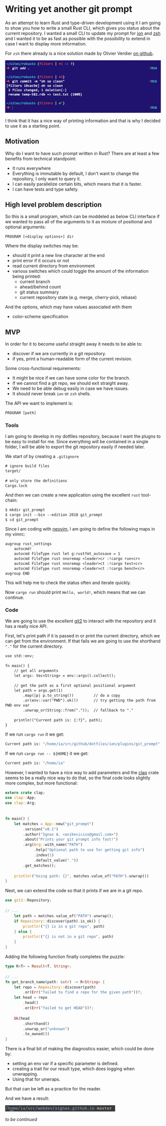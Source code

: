 # Writing yet another git prompt

As an attempt to learn Rust and type-driven development using it I am going
to show you how to write a small Rust CLI, which gives you status about the
current repository.  I wanted a small CLI to update my prompt for [ion][ion]
and [zsh][zsh] and I wanted it to be as fast as possible with the possibility
to extend in case I want to display more information.

For `zsh` there already is a nice solution made by Olivier Verdier [on github][od-prompt].

![zsh-git-prompt-example][od-prompt-img]

I think that it has a nice way of printing information and that is why I decided to use it as a starting point.

## Motivation

Why do I want to have such prompt written in Rust?  There are at least a few benefits from technical standpoint:
- It runs everywhere
- Everything is immutable by default, I don't want to change the repository, I only want to query it.
- I can easily parallelize certain bits, which means that it is faster.
- I can have tests and type safety.

## High level problem description

So this is a small program, which can be moddeled as below CLI interface if we wanted to pass all of the arguments to it as mixture of positional and optional arguments:
```
PROGRAM [<display options>] dir
```

Where the display switches may be:
- should it print a new line character at the end
- print error if it occurs or not
- read current directory from environment
- various switches which could toggle the amount of the information being printed:
    - current branch
    - ahead/behind count
    - git status summary
    - current repository state (e.g. merge, cherry-pick, rebase)

And the options, which may have values associated with them
- color-scheme specification

## MVP

In order for it to become useful straight away it needs to be able to:

* discover if we are currently in a git repository.
* if yes, print a human-readable form of the current revision.

Some cross-functional requirements:

* It might be nice if we can have some color for the branch.
* If we cannot find a git repo, we should exit straight away.
* We need to be able debug easily in case we have issues.
* It should never break `ion` or `zsh` shells.

The API we want to implement is:
```
PROGRAM [path]
```

### Tools

I am going to develop in my dotfiles repository, because I want the plugns to
be easy to install for me. Since everything will be contained in a single
folder, I will be able to export the git repository easily if needed later.

We start of by creating a `.gitignore`
```
# ignore build files
target/

# only store the definitions
Cargo.lock
```

And then we can create a new application using the excellent `rust` tool-chain:
```
$ mkdir git_prompt
$ cargo init --bin --edition 2018 git_prompt
$ cd git_prompt
```

Since I am coding with [neovim][nvim], I am going to define the following maps
in my vimrc:
```vim
augroup rust_settings
    autocmd!
    autocmd FileType rust let g:rustfmt_autosave = 1
    autocmd FileType rust nnoremap <leader>cr :!cargo run<cr>
    autocmd FileType rust nnoremap <leader>ct :!cargo test<cr>
    autocmd FileType rust nnoremap <leader>ct :!cargo bench<cr>
augroup END
```

This will help me to check the status often and iterate quickly.

Now `cargo run` should print `Hello, world!`, which means that we can continue.

### Code

We are going to use the excellent [git2][git2-crate] to interact with the
repository and it has a really nice API.

First, let's print path if it is passed in or print the current directory,
which we can get from the environment. If that fails we are going to use the
shorthand `"."` for the current directory.

```
use std::env;

fn main() {
    // get all arguments
    let args: Vec<String> = env::args().collect();

    // get the path as a first optional positional argument
    let path = args.get(1)
        .map(|p| p.to_string())         // do a copy
        .or(env::var("PWD").ok())       // try getting the path from PWD env var
        .unwrap_or(String::from("."));  // fallback to "."

    println!("Current path is: {:?}", path);
}
```
If we run `cargo run` it we get:
```sh
Current path is: "/home/ia/src/github/dotfiles/ion/plugins/git_prompt"
```

If we run `cargo run -- ${HOME}` it we get:
```sh
Current path is: "/home/ia"
```

However, I wanted to have a nice way to add parameters and the
[clap][clap-crate] crate seems to be a really nice way to do that, so the final
code looks slightly more complex, but more functional:

```rust
extern crate clap;
use clap::App;
use clap::Arg;


fn main() {
    let matches = App::new("git_prompt")
        .version("v0.1")
        .author("Ignas A. <anikevicius@gmail.com>")
        .about("Prints your git prompt info fast!")
        .arg(Arg::with_name("PATH")
             .help("Optional path to use for getting git info")
             .index(1)
             .default_value("."))
        .get_matches();

    println!("Using path: {}", matches.value_of("PATH").unwrap())
}
```

Next, we can extend the code so that it prints if we are in a git repo.
```rust
use git2::Repository;

// ...
    let path = matches.value_of("PATH").unwrap();
    if Repository::discover(path).is_ok() {
        println!("{} is in a git repo", path)
    } else {
        println!("{} is not in a git repo", path)
    }
}
```

Adding the following function finally completes the puzzle:
```rust
type R<T> = Result<T, String>;

// ...
fn get_branch_name(path: &str) -> R<String> {
    let repo = Repository::discover(path)
        .or(Err("failed to find a repo for the given path"))?;
    let head = repo
        .head()
        .or(Err("failed to get HEAD"))?;

    Ok(head
        .shorthand()
        .unwrap_or("unknown")
        .to_owned())
}
```

There is a final bit of making the diagnostics easier, which could be done by:
- setting an env var if a specific parameter is defined.
- creating a trait for our result type, which does logging when unwrapping.
- Using that for unwraps.

But that can be left as a practice for the reader.

And we have a result:

![final result](git-prompt-1.png)

*to be continued*

[ion]: https://github.com/redox/ion
[zsh]: https://ohmyz.sh/
[od-prompt]: https://github.com/olivierverdier/zsh-git-prompt "github repository"
[od-prompt-img]: https://github.com/olivierverdier/zsh-git-prompt/raw/master/screenshot.png "An example of Olivier`s prompt"
[nvim]: https://github.com/neovim/neovim
[git2-crate]: https://docs.rs/crate/git2/0.7.5
[clap-crate]: https://docs.rs/crate/clap/2.32.0
